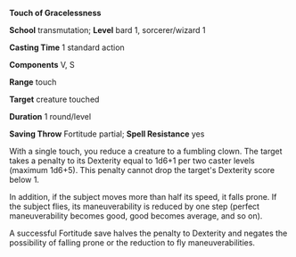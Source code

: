  **Touch of Gracelessness**

**School** transmutation; **Level** bard 1, sorcerer/wizard 1

**Casting Time** 1 standard action

**Components** V, S

**Range** touch

**Target** creature touched

**Duration** 1 round/level

**Saving Throw** Fortitude partial; **Spell Resistance** yes

With a single touch, you reduce a creature to a fumbling clown. The target takes a penalty to its Dexterity equal to 1d6+1 per two caster levels (maximum 1d6+5). This penalty cannot drop the target's Dexterity score below 1.

In addition, if the subject moves more than half its speed, it falls prone. If the subject flies, its maneuverability is reduced by one step (perfect maneuverability becomes good, good becomes average, and so on).

A successful Fortitude save halves the penalty to Dexterity and negates the possibility of falling prone or the reduction to fly maneuverabilities.

